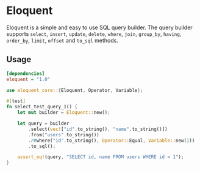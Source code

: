 # Eloquent

Eloquent is a simple and easy to use SQL query builder. The query builder supports `select`, `insert`, `update`, `delete`, `where`, `join`, `group_by`, `having`, `order_by`, `limit`, `offset` and `to_sql` methods.

## Usage

```ini
[dependencies]
eloquent = "1.0"
```

```rust
use eloquent_core::{Eloquent, Operator, Variable};

#[test]
fn select_test_query_1() {
    let mut builder = Eloquent::new();

    let query = builder
        .select(vec!["id".to_string(), "name".to_string()])
        .from("users".to_string())
        .r#where("id".to_string(), Operator::Equal, Variable::new(1))
        .to_sql();

    assert_eq!(query, "SELECT id, name FROM users WHERE id = 1");
}
```
